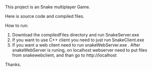 This project is an Snake multiplayer Game.

Here is source code and compiled files.

How to run:
  1. Download the compiledFiles directory and run SnakeServer.exe
  2. If you want to use C++ client you need to just run SnakeClient.exe
  3. If you want a web client need to run snakeWebServer.exe . After snakeWebServer is runing, on localhost webserver need to put files
        from snakewebclient, and than go to http://localhost 
  
  
  Thanks.
      
